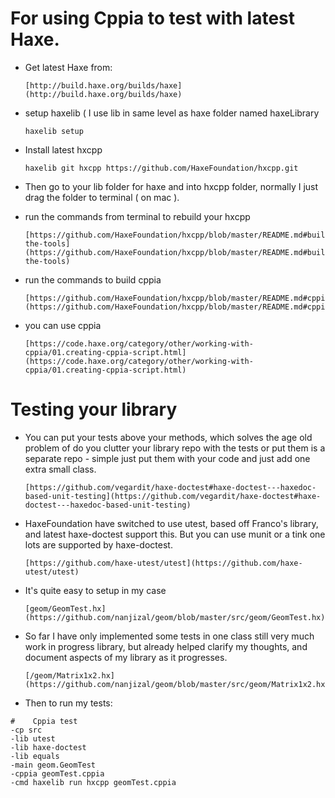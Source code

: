 # For using Cppia to test with latest Haxe.
- Get latest Haxe from:

      [http://build.haxe.org/builds/haxe](http://build.haxe.org/builds/haxe)
      
- setup haxelib ( I use lib in same level as haxe folder named haxeLibrary

      haxelib setup
    
- Install latest hxcpp

      haxelib git hxcpp https://github.com/HaxeFoundation/hxcpp.git
    
- Then go to your lib folder for haxe and into hxcpp folder, normally I just drag the folder to terminal ( on mac ).

- run the commands from terminal to rebuild your hxcpp

      [https://github.com/HaxeFoundation/hxcpp/blob/master/README.md#building-the-tools](https://github.com/HaxeFoundation/hxcpp/blob/master/README.md#building-the-tools)
      
- run the commands to build cppia

      [https://github.com/HaxeFoundation/hxcpp/blob/master/README.md#cppia](https://github.com/HaxeFoundation/hxcpp/blob/master/README.md#cppia)
      
- you can use cppia 

      [https://code.haxe.org/category/other/working-with-cppia/01.creating-cppia-script.html](https://code.haxe.org/category/other/working-with-cppia/01.creating-cppia-script.html)
      
# Testing your library

- You can put your tests above your methods, which solves the age old problem of do you clutter your library repo with the tests or put them is a separate repo - simple just put them with your code and just add one extra small class.

      [https://github.com/vegardit/haxe-doctest#haxe-doctest---haxedoc-based-unit-testing](https://github.com/vegardit/haxe-doctest#haxe-doctest---haxedoc-based-unit-testing)
      
- HaxeFoundation have switched to use utest, based off Franco's library, and latest haxe-doctest support this. But you can use munit or a tink one lots are supported by haxe-doctest.
      
      [https://github.com/haxe-utest/utest](https://github.com/haxe-utest/utest)
      
- It's quite easy to setup in my case

      [geom/GeomTest.hx](https://github.com/nanjizal/geom/blob/master/src/geom/GeomTest.hx)
      
- So far I have only implemented some tests in one class still very much work in progress library, but already helped clarify my thoughts, and document aspects of my library as it progresses.

      [/geom/Matrix1x2.hx](https://github.com/nanjizal/geom/blob/master/src/geom/Matrix1x2.hx)      
- Then to run my tests:

```
#    Cppia test
-cp src
-lib utest
-lib haxe-doctest
-lib equals
-main geom.GeomTest
-cppia geomTest.cppia
-cmd haxelib run hxcpp geomTest.cppia
```
